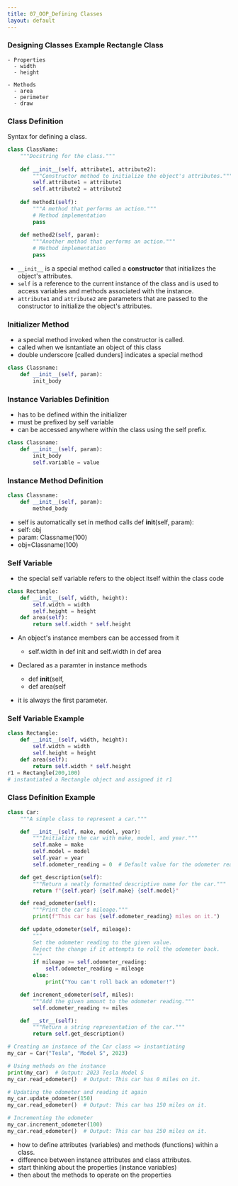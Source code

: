 ```yaml
---
title: 07_OOP_Defining Classes
layout: default
---
```


### Designing Classes Example Rectangle Class

```text
- Properties
  - width
  - height

- Methods
  - area
  - perimeter
  - draw
```

### Class Definition

Syntax for defining a class.

```python
class ClassName:
    """Docstring for the class."""
    
    def __init__(self, attribute1, attribute2):
        """Constructor method to initialize the object's attributes."""
        self.attribute1 = attribute1
        self.attribute2 = attribute2
    
    def method1(self):
        """A method that performs an action."""
        # Method implementation
        pass
    
    def method2(self, param):
        """Another method that performs an action."""
        # Method implementation
        pass
```
* `__init__` is a special method called a **constructor** that initializes the object's attributes.
* `self` is a reference to the current instance of the class and is used to access variables and methods associated with the instance.
* `attribute1` and `attribute2` are parameters that are passed to the constructor to initialize the object's attributes.


### Initializer Method

* a special method invoked when the constructor is called.
* called when we isntantiate an object of this class
* double underscore [called dunders] indicates a special method 

```python
class Classname:
    def __init__(self, param):
        init_body
```

### Instance Variables Definition

- has to be defined within the initializer
- must be prefixed by self variable
- can be accessed anywhere within the class using the self prefix.

```python
class Classname:
    def __init__(self, param):
        init_body
        self.variable = value
```

### Instance Method Definition

```python
class Classname:
    def __init__(self, param):
        method_body
```

- self is automatically set in method calls
def __init__(self, param):
- self: obj
- param: Classname(100)
- obj=Classname(100)

### Self Variable

- the special self variable refers to the object itself within the class code

```python
class Rectangle:
    def __init__(self, width, height):
        self.width = width
        self.height = height
    def area(self):
        return self.width * self.height
```

- An object's instance members can be accessed from it
  - self.width in def init and self.width in def area   

- Declared as a paramter in instance methods
  - def __init__(self,
  - def area(self

- it is always the first parameter.
 
### Self Variable Example

```python
class Rectangle:
    def __init__(self, width, height):
        self.width = width
        self.height = height
    def area(self):
        return self.width * self.height
r1 = Rectangle(200,100)
# instantiated a Rectangle object and assigned it r1
```


### Class Definition Example 

```python
class Car:
    """A simple class to represent a car."""

    def __init__(self, make, model, year):
        """Initialize the car with make, model, and year."""
        self.make = make
        self.model = model
        self.year = year
        self.odometer_reading = 0  # Default value for the odometer reading

    def get_description(self):
        """Return a neatly formatted descriptive name for the car."""
        return f"{self.year} {self.make} {self.model}"

    def read_odometer(self):
        """Print the car's mileage."""
        print(f"This car has {self.odometer_reading} miles on it.")

    def update_odometer(self, mileage):
        """
        Set the odometer reading to the given value.
        Reject the change if it attempts to roll the odometer back.
        """
        if mileage >= self.odometer_reading:
            self.odometer_reading = mileage
        else:
            print("You can't roll back an odometer!")

    def increment_odometer(self, miles):
        """Add the given amount to the odometer reading."""
        self.odometer_reading += miles

    def __str__(self):
        """Return a string representation of the car."""
        return self.get_description()

# Creating an instance of the Car class => instantiating
my_car = Car("Tesla", "Model S", 2023)

# Using methods on the instance
print(my_car)  # Output: 2023 Tesla Model S
my_car.read_odometer()  # Output: This car has 0 miles on it.

# Updating the odometer and reading it again
my_car.update_odometer(150)
my_car.read_odometer()  # Output: This car has 150 miles on it.

# Incrementing the odometer
my_car.increment_odometer(100)
my_car.read_odometer()  # Output: This car has 250 miles on it.
```


- how to define attributes (variables) and methods (functions) within a class.
- difference between instance attributes and class attributes.
- start thinking about the properties (instance variables)
- then about the methods to operate on the properties